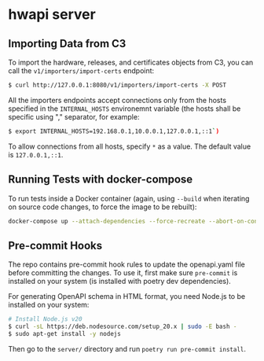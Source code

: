 # hwapi server


## Importing Data from C3

To import the hardware, releases, and certificates objects from C3, you can call the `v1/importers/import-certs` endpoint:

```bash
$ curl http://127.0.0.1:8080/v1/importers/import-certs -X POST
```

All the importers endpoints accept connections only from the hosts specified in the `INTERNAL_HOSTS` environemnt variable (the hosts shall be specific using "," separator, for example:

```bash
$ export INTERNAL_HOSTS=192.168.0.1,10.0.0.1,127.0.0.1,::1`)
```

To allow connections from all hosts, specify `*` as a value. The default value is `127.0.0.1,::1`.

## Running Tests with docker-compose

To run tests inside a Docker container (again, using `--build` when iterating on source code changes, to force the image to be rebuilt):

```bash
docker-compose up --attach-dependencies --force-recreate --abort-on-container-exit --build hwapi-test
```


## Pre-commit Hooks

The repo contains pre-commit hook rules to update the openapi.yaml file before committing the changes. To use it, first make sure `pre-commit` is installed on your system (is installed with poetry dev dependencies).

For generating OpenAPI schema in HTML format, you need Node.js to be installed on your system:

```bash
# Install Node.js v20
$ curl -sL https://deb.nodesource.com/setup_20.x | sudo -E bash -
$ sudo apt-get install -y nodejs
```

Then go to the `server/` directory and run `poetry run pre-commit install`.

